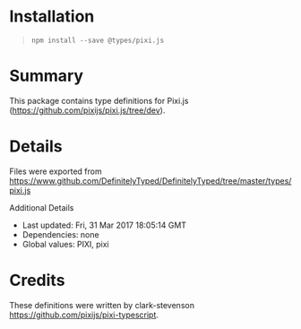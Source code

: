 # Installation
> `npm install --save @types/pixi.js`

# Summary
This package contains type definitions for Pixi.js (https://github.com/pixijs/pixi.js/tree/dev).

# Details
Files were exported from https://www.github.com/DefinitelyTyped/DefinitelyTyped/tree/master/types/pixi.js

Additional Details
 * Last updated: Fri, 31 Mar 2017 18:05:14 GMT
 * Dependencies: none
 * Global values: PIXI, pixi

# Credits
These definitions were written by clark-stevenson <https://github.com/pixijs/pixi-typescript>.
